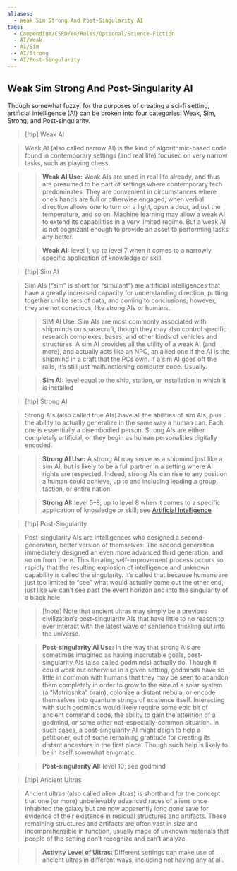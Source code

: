 ```yaml
---
aliases:
  - Weak Sim Strong And Post-Singularity AI
tags:
  - Compendium/CSRD/en/Rules/Optional/Science-Fiction
  - AI/Weak
  - AI/Sim
  - AI/Strong
  - AI/Post-Singularity
---
```

  
## Weak Sim Strong And Post-Singularity AI  
Though somewhat fuzzy, for the purposes of creating a sci-fi setting, artificial intelligence (AI) can be broken into four categories: Weak, Sim, Strong, and Post-singularity.    
>[!tip] Weak AI    
>Weak AI (also called narrow AI) is the kind of algorithmic-based code found in contemporary settings (and real life) focused on very narrow tasks, such as playing chess.    
>  
>> **Weak AI Use:** Weak AIs are used in real life already, and thus are presumed to be part of settings where contemporary tech predominates. They are convenient in circumstances where one’s hands are full or otherwise engaged, when verbal direction allows one to turn on a light, open a door, adjust the temperature, and so on. Machine learning may allow a weak AI to extend its capabilities in a very limited regime. But a weak AI is not cognizant enough to provide an asset to performing tasks any better.    
>  
>>**Weak AI:** level 1; up to level 7 when it comes to a narrowly specific application of knowledge or skill  
  
  
>[!tip] Sim AI    
>Sim AIs (“sim” is short for “simulant”) are artificial intelligences that have a greatly increased capacity for understanding direction, putting together unlike sets of data, and coming to conclusions; however, they are not conscious, like strong AIs or humans.    
>>SIM AI Use: Sim AIs are most commonly associated with shipminds on spacecraft, though they may also control specific research complexes, bases, and other kinds of vehicles and structures. A sim AI provides all the utility of a weak AI (and more), and actually acts like an NPC, an allied one if the AI is the shipmind in a craft that the PCs own. If a sim AI goes off the rails, it’s still just malfunctioning computer code. Usually.    
>  
>>**Sim AI:** level equal to the ship, station, or installation in which it is installed    
  
>[!tip] Strong AI    
>Strong AIs (also called true AIs) have all the abilities of sim AIs, plus the ability to actually generalize in the same way a human can. Each one is essentially a disembodied person. Strong AIs are either completely artificial, or they begin as human personalities digitally encoded.    
>  
>>**Strong AI Use:** A strong AI may serve as a shipmind just like a sim AI, but is likely to be a full partner in a setting where AI rights are respected. Indeed, strong AIs can rise to any position a human could achieve, up to and including leading a group, faction, or entire nation.    
>  
>>**Strong AI:** level 5–8, up to level 8 when it comes to a specific application of knowledge or skill; see [Artificial Intelligence](Artificial-Intelligence-Ai.md)  
  
>[!tip] Post-Singularity    
>Post-singularity AIs are intelligences who designed a second-generation, better version of themselves. The second generation immediately designed an even more advanced third generation, and so on from there. This iterating self-improvement process occurs so rapidly that the resulting explosion of intelligence and unknown capability is called the singularity. It’s called that because humans are just too limited to “see” what would actually come out the other end, just like we can’t see past the event horizon and into the singularity of a black hole    
>  
>>[!note] Note that ancient ultras may simply be a previous civilization’s post-singularity AIs that have little to no reason to ever interact with the latest wave of sentience trickling out into the universe.  
>    
>  >**Post-singularity AI Use:** In the way that strong AIs are sometimes imagined as having inscrutable goals, post-singularity AIs (also called godminds) actually do. Though it could work out otherwise in a given setting, godminds have so little in common with humans that they may be seen to abandon them completely in order to grow to the size of a solar system (a “Matrioshka” brain), colonize a distant nebula, or encode themselves into quantum strings of existence itself. Interacting with such godminds would likely require some epic bit of ancient command code, the ability to gain the attention of a godmind, or some other not-especially-common situation. In such cases, a post-singularity AI might deign to help a petitioner, out of some remaining gratitude for creating its distant ancestors in the first place. Though such help is likely to be in itself somewhat enigmatic.	   
>    
>  >**Post-singularity AI:** level 10; see godmind   
  
>[!tip] Ancient Ultras    
>Ancient ultras (also called alien ultras) is shorthand for the concept that one (or more) unbelievably advanced races of aliens once inhabited the galaxy but are now apparently long gone save for evidence of their existence in residual structures and artifacts. These remaining structures and artifacts are often vast in size and incomprehensible in function, usually made of unknown materials that people of the setting don’t recognize and can’t analyze.     
>>**Activity Level of Ultras:** Different settings can make use of ancient ultras in different ways, including not having any at all.  
